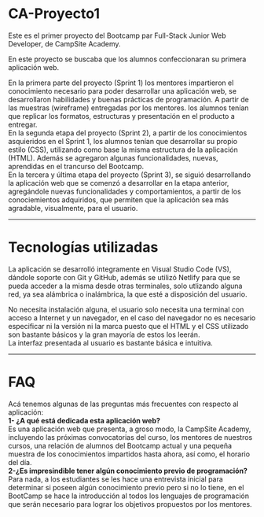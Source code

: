 # CA-Proyecto1
Este es el primer proyecto del Bootcamp par Full-Stack Junior Web Developer, de CampSite Academy.

En este proyecto se buscaba que los alumnos confeccionaran su primera aplicación web.

En la primera parte del proyecto (Sprint 1) los mentores impartieron el conocimiento necesario para poder desarrollar una 
aplicación web, se desarrollaron habilidades y buenas prácticas de programación. A partir de las muestras (wireframe) entregadas por los mentores. los alumnos tenían que replicar los formatos, estructuras y presentación en el producto a entregar. <br />
En la segunda etapa del proyecto (Sprint 2), a partir de los conocimientos asquieridos en el Sprint 1, los alumnos tenían que
desarrollar su propio estilo (CSS), utilizando como base la misma estructura de la aplicación (HTML). Además se agregaron algunas funcionalidades, nuevas, aprendidas en el trancurso del Bootcamp. <br />
En la tercera y última etapa del proyecto (Sprint 3), se siguió desarrollando la aplicación web que se comenzó a desarrollar en la etapa anterior, agregándole nuevas funcionalidades y comportamientos, a partir de los conociemientos adquiridos, que permiten que la aplicación sea más agradable, visualmente, para el usuario.
***
# Tecnologías utilizadas
La aplicación se desarrolló integramente en Visual Studio Code (VS), dándole soporte con Git y GitHub, además se utilizó Netlify para que se pueda acceder a la misma desde otras terminales, solo utlizando alguna red, ya sea alámbrica o inalámbrica, la que esté a disposición del usuario.

No necesita instalación alguna, el usuario solo necesita una terminal con acceso a Internet y un navegador, en el caso del navegador no es necesario especificar ni la versión ni la marca puesto que el HTML y el CSS utilizado son bastante básicos y la gran mayoría de estos los leerán. <br />
La interfaz presentada al usuario es bastante básica e intuitiva.
***
# FAQ
Acá tenemos algunas de las preguntas más frecuentes con respecto al aplicación:<br />
<b>1- ¿A qué está dedicada esta aplicación web?</b> <br />
Es una aplicación web que presenta, a groso modo, la CampSite Academy, incluyendo las próximas convocatorias del curso, los mentores de nuestros cursos, una relación de alumnos del Bootcamp actual y una pequeña muestra de los conocimientos impartidos hasta ahora, así como, el horario del día. <br />
<b>2-¿Es impresindible tener algún conocimiento previo de programación?</b> <br />
Para nada, a los estudiantes se les hace una entrevista inicial para determinar si poseen algún conocimiento previo pero si no lo tiene, en el BootCamp se hace la introducción al todos los lenguajes de programación que serán necesario para lograr los objetivos propuestos por los mentores.



[def]: https://user-images.githubusercontent.com/122996393/214786196-f57ebecc-478d-498f-a51f-1fc6dff35f61.png
